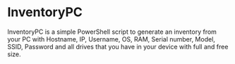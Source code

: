 # InventoryPC
InventoryPC is a simple PowerShell script to generate an inventory from your PC with Hostname, IP, Username, OS, RAM, Serial number, Model, SSID, Password and all drives that you have in your device with full and free size.
